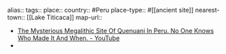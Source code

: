 alias::
tags::
place::
country:: #Peru 
place-type:: #[[ancient site]] 
nearest-town:: [[Lake Titicaca]] 
map-url::

- [The Mysterious Megalithic Site Of Quenuani In Peru. No One Knows Who Made It And When. - YouTube](https://www.youtube.com/watch?v=rILPzk-EfdY)
-